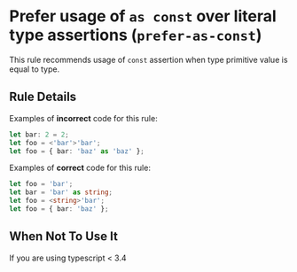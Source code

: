 # Prefer usage of `as const` over literal type assertions (`prefer-as-const`)

This rule recommends usage of `const` assertion when type primitive value is equal to type.

## Rule Details

Examples of **incorrect** code for this rule:

```ts
let bar: 2 = 2;
let foo = <'bar'>'bar';
let foo = { bar: 'baz' as 'baz' };
```

Examples of **correct** code for this rule:

```ts
let foo = 'bar';
let bar = 'bar' as string;
let foo = <string>'bar';
let foo = { bar: 'baz' };
```

## When Not To Use It

If you are using typescript < 3.4
